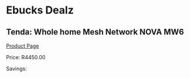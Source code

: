 
# Ebucks Dealz
## Tenda: Whole home Mesh Network NOVA MW6
[Product Page](https://www.ebucks.com/web/shop/productSelected.do?prodId=1222167392&catId=714948688)

Price: R4450.00

Savings: 


	